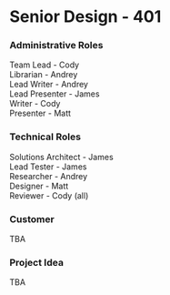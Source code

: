 # Senior Design - 401

### Administrative Roles
Team Lead - Cody <br />
Librarian - Andrey <br />
Lead Writer - Andrey <br />
Lead Presenter - James <br />
Writer - Cody <br />
Presenter - Matt <br />

### Technical Roles
Solutions Architect - James <br />
Lead Tester - James <br />
Researcher - Andrey <br />
Designer - Matt <br />
Reviewer - Cody (all) <br />

### Customer
TBA

### Project Idea
TBA
